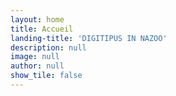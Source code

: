 ```yaml
---
layout: home
title: Accueil
landing-title: 'DIGITIPUS IN NAZOO'
description: null
image: null
author: null
show_tile: false
---
```


